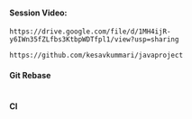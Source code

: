#### Session Video:
```
https://drive.google.com/file/d/1MH4ijR-y6IWn35fZLfbs3KtbpWDTfpl1/view?usp=sharing

https://github.com/kesavkummari/javaproject
```

#### Git Rebase
```

```

#### CI 
```

```